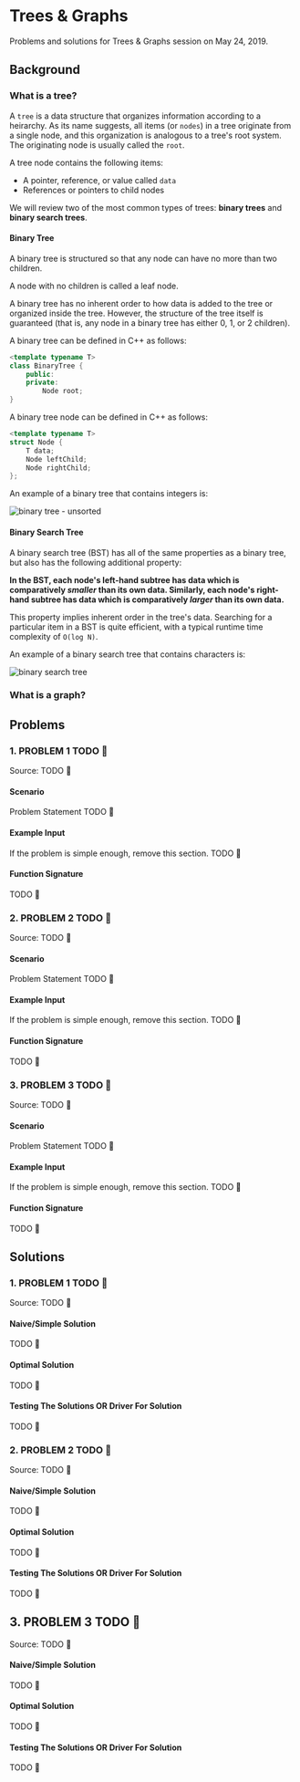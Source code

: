 # Trees & Graphs

Problems and solutions for Trees & Graphs session on May 24, 2019.

## Background

### What is a tree?

A `tree` is a data structure that organizes information according to 
a heirarchy. As its name suggests, all items (or `nodes`) in a tree 
originate from a single node, and this organization is analogous to a 
tree's root system. The originating node is usually called the `root`.

A tree node contains the following items:
- A pointer, reference, or value called `data`
- References or pointers to child nodes

We will review two of the most common types of trees: **binary trees** 
and **binary search trees**.

#### Binary Tree

A binary tree is structured so that any node can have no more than 
two children.

A node with no children is called a leaf node. 

A binary tree has no inherent order to how data is added to the tree 
or organized inside the tree. However, the structure of the tree itself 
is guaranteed (that is, any node in a binary tree has either 0, 1, or 2 
children).

A binary tree can be defined in C++ as follows:

```c++
<template typename T>
class BinaryTree {
    public:
    private:
        Node root;
}
```

A binary tree node can be defined in C++ as follows:

```c++
<template typename T>
struct Node {
    T data;
    Node leftChild;
    Node rightChild;
};
```

An example of a binary tree that contains integers is:

![binary tree - unsorted](./background/binarytree.png)

#### Binary Search Tree

A binary search tree (BST) has all of the same properties as a binary 
tree, but also has the following additional property:

**In the BST, each node's left-hand subtree has data which is comparatively 
*smaller* than its own data. 
Similarly, each node's right-hand subtree has data which is comparatively 
*larger* than its own data.**

This property implies inherent order in the tree's data. Searching for a 
particular item in a BST is quite efficient, with a typical runtime time 
complexity of `O(log N)`.

An example of a binary search tree that contains characters is:

![binary search tree](./background/binarysearchtree.png)

### What is a graph?

## Problems

### 1. PROBLEM 1 TODO :bug:

Source: TODO :bug:

#### Scenario

Problem Statement TODO :bug:

#### Example Input

If the problem is simple enough, remove this section. TODO :bug:

#### Function Signature

TODO :bug:

### 2. PROBLEM 2 TODO :bug:

Source: TODO :bug:

#### Scenario

Problem Statement TODO :bug:

#### Example Input

If the problem is simple enough, remove this section. TODO :bug:

#### Function Signature

TODO :bug:

### 3. PROBLEM 3 TODO :bug:

Source: TODO :bug:

#### Scenario

Problem Statement TODO :bug:

#### Example Input

If the problem is simple enough, remove this section. TODO :bug:

#### Function Signature

TODO :bug:

## Solutions

### 1. PROBLEM 1 TODO :bug:

Source: TODO :bug:

#### Naive/Simple Solution

TODO :bug:

#### Optimal Solution

TODO :bug:

#### Testing The Solutions OR Driver For Solution

TODO :bug:

### 2. PROBLEM 2 TODO :bug:

Source: TODO :bug:

#### Naive/Simple Solution

TODO :bug:

#### Optimal Solution

TODO :bug:

#### Testing The Solutions OR Driver For Solution

TODO :bug:

## 3. PROBLEM 3 TODO :bug:

Source: TODO :bug:

#### Naive/Simple Solution 

TODO :bug:

#### Optimal Solution

TODO :bug:

#### Testing The Solutions OR Driver For Solution

TODO :bug:


